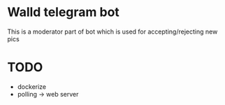 # Walld telegram bot

This is a moderator part of bot which is used for 
accepting/rejecting new pics 




# TODO
- dockerize
- polling -> web server

